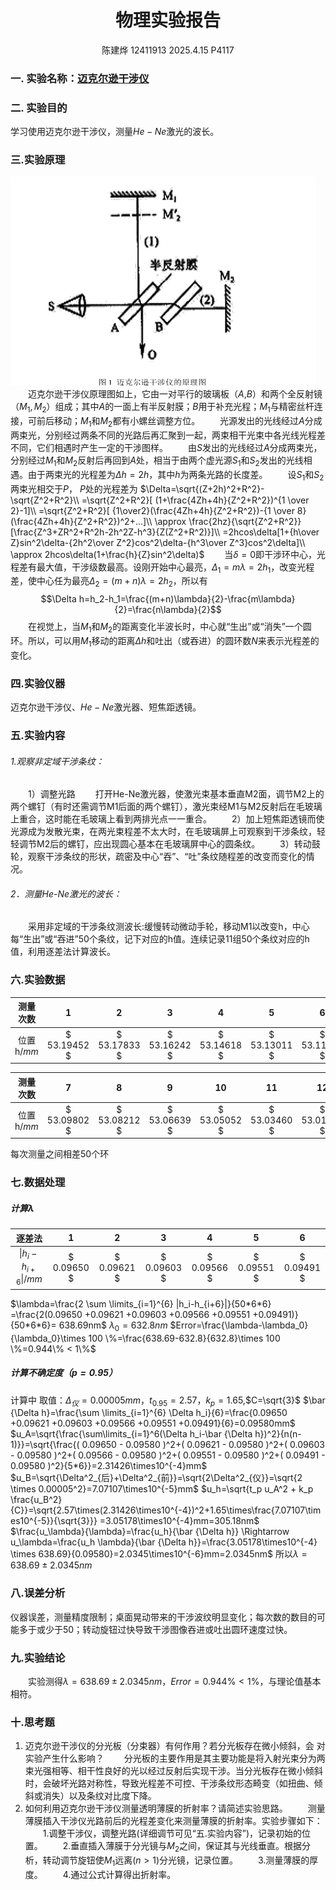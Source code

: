 <!---<style>
.center{
    width:auto;
    display:table;
    margin-left: auto;
    margin-right: auto;
}

</style>--->

# <center>物理实验报告 </center>
 <center>陈建烨 12411913 2025.4.15 P4117</center> <!---这里是姓名栏--->

### 一. 实验名称：<u>迈克尔逊干涉仪</u>
<!---课程名称写<u>和</u>之间--->
### 二. 实验目的 
学习使用迈克尔逊干涉仪，测量$He-Ne$激光的波长。

### 三.实验原理

![原理](./迈克尔逊干涉仪原理.png)
&emsp;&emsp;迈克尔逊干涉仪原理图如上，它由一对平行的玻璃板（$A$,$B$）和两个全反射镜（$M_1,M_2$）组成；其中$A$的一面上有半反射膜；$B$用于补充光程；$M_1$与精密丝杆连接，可前后移动；$M_1$和$M_2$都有小螺丝调整方位。
&emsp;&emsp;光源发出的光线经过$A$分成两束光，分别经过两条不同的光路后再汇聚到一起，两束相干光束中各光线光程差不同，它们相遇时产生一定的干涉图样。
&emsp;&emsp;由$S$发出的光线经过$A$分成两束光，分别经过$M_1$和$M_2$反射后再回到$A$处，相当于由两个虚光源$S_1$和$S_2$发出的光线相遇。由于两束光的光程差为$\Delta h=2h$，其中$h$为两条光路的长度差。
&emsp;&emsp;设$S_1$和$S_2$两束光相交于$P$，
$P$处的光程差为
$\Delta=\sqrt{(Z+2h)^2+R^2}-\sqrt{Z^2+R^2}\\
=\sqrt{Z^2+R^2}[ (1+\frac{4Zh+4h}{Z^2+R^2})^{1 \over 2}-1]\\
=\sqrt{Z^2+R^2}[ {1\over2}(\frac{4Zh+4h}{Z^2+R^2})-{1 \over 8}(\frac{4Zh+4h}{Z^2+R^2})^2+...]\\
\approx \frac{2hz}{\sqrt{Z^2+R^2}}[\frac{Z^3+ZR^2+R^2h-2h^2Z-h^3}{Z(Z^2+R^2)}]\\
=2hcos\delta[1+{h\over Z}sin^2\delta-{2h^2\over Z^2}cos^2\delta-{h^3\over Z^3}cos^2\delta]\\
\approx 2hcos\delta(1+\frac{h}{Z}sin^2\delta)$
&emsp;&emsp;当$\delta=0$即干涉环中心，光程差有最大值，干涉级数最高。设刚开始中心最亮，$\Delta_1=m\lambda=2h_1$，改变光程差，使中心任为最亮$\Delta_2=(m+n)\lambda=2h_2$，所以有
$$\Delta h=h_2-h_1=\frac{(m+n)\lambda}{2}-\frac{m\lambda}{2}=\frac{n\lambda}{2}$$
&emsp;&emsp;在视觉上，当$M_1$和$M_2$的距离变化半波长时，中心就“生出”或“消失”一个圆环。所以，可以用$M_1$移动的距离$\Delta h$和吐出（或吞进）的圆环数$N$来表示光程差的变化。
### 四.实验仪器
迈克尔逊干涉仪、$He-Ne$激光器、短焦距透镜。
### 五.实验内容
###### 1.观察非定域干涉条纹： 
&emsp;&emsp;1）调整光路
&emsp;&emsp;打开He-Ne激光器，使激光束基本垂直M2面，调节M2上的两个螺钉（有时还需调节M1后面的两个螺钉），激光束经M1与M2反射后在毛玻璃上重合，这时能在毛玻璃上看到两排光点一一重合。 
&emsp;&emsp;2）加上短焦距透镜而使光源成为发散光束，在两光束程差不太大时，在毛玻璃屏上可观察到干涉条纹，轻轻调节M2后的螺钉，应出现圆心基本在毛玻璃屏中心的圆条纹。 
&emsp;&emsp;3）转动鼓轮，观察干涉条纹的形状，疏密及中心“吞”、“吐”条纹随程差的改变而变化的情况。 
###### 2．测量He-Ne激光的波长： 
&emsp;&emsp;采用非定域的干涉条纹测波长:缓慢转动微动手轮，移动M1以改变h，中心每“生出”或“吞进”50个条纹，记下对应的h值。连续记录11组50个条纹对应的h值，利用逐差法计算波长。

### 六.实验数据

|测量次数|$1$|$2$|$3$|$4$|$5$|$6$|
|:--:|:--:|:--:|:--:|:--:|:--:|:--:|
|位置h$/mm$|$ 53.19452 $|$ 53.17833 $|$ 53.16242 $|$ 53.14618 $|$ 53.13011 $|$ 53.11424 $|


|测量次数|$7$|$8$|$9$|$10$|$11$|$12$|
|:--:|:--:|:--:|:--:|:--:|:--:|:--:|
|位置h$/mm$|$ 53.09802 $|$ 53.08212 $|$ 53.06639 $|$ 53.05052 $|$ 53.03460 $|$ 53.01933 $|

每次测量之间相差50个环
### 七.数据处理
##### 计算$\lambda$
|逐差法|$1$|$2$|$3$|$4$|$5$|$6$|
|:--:|:--:|:--:|:--:|:--:|:--:|:--:|
|$\|h_i-h_{i+6}\|/mm$|$ 0.09650 $|$ 0.09621 $|$ 0.09603 $|$ 0.09566 $|$ 0.09551 $|$ 0.09491 $|

$\lambda=\frac{2 \sum \limits_{i=1}^{6} |h_i-h_{i+6}|}{50*6*6} =\frac{2(0.09650 +0.09621 +0.09603 +0.09566 +0.09551 +0.09491)}{50*6*6}= 638.69nm$
$\lambda_0=632.8nm$
$Error=\frac{\lambda-\lambda_0}{\lambda_0}\times 100 \%=\frac{638.69-632.8}{632.8}\times 100 \%=0.944\% < 1\%$

##### 计算不确定度（$p=0.95$）
计算中 取值：$\Delta_{仪}=0.00005mm$，$t_{0.95}=2.57$，$k_p=1.65$,$C=\sqrt{3}$
$\bar {\Delta h}=\frac{\sum \limits_{i=1}^{6} \Delta h_i}{6}=\frac{0.09650 +0.09621 +0.09603 +0.09566 +0.09551 +0.09491}{6}=0.09580mm$
$u_A=\sqrt{\frac{\sum\limits_{i=1}^6(\Delta h_i-\bar {\Delta h})^2}{n(n-1)}}=\sqrt{\frac{( 0.09650 - 0.09580 )^2+( 0.09621 - 0.09580 )^2+( 0.09603 - 0.09580 )^2+( 0.09566 - 0.09580 )^2+( 0.09551 - 0.09580 )^2+( 0.09491 - 0.09580 )^2}{5*6}}=2.31426\times10^{-4}mm$
$u_B=\sqrt{\Delta^2_{后}+\Delta^2_{前}}=\sqrt{2\Delta^2_{仪}}=\sqrt{2 \times 0.00005^2}=7.07107\times10^{-5}mm$
$u_h=\sqrt{t_p u_A^2 + k_p \frac{u_B^2}{C}}=\sqrt{2.57\times(2.31426\times10^{-4})^2+1.65\times\frac{7.07107\times10^{-5}}{\sqrt{3}}}
=3.05178\times10^{-4}mm=305.18nm$
$\frac{u_\lambda}{\lambda}=\frac{u_h}{\bar {\Delta h}} \Rightarrow u_\lambda=\frac{u_h \lambda}{\bar  {\Delta h}}=\frac{3.05178\times10^{-4} \times 638.69}{0.09580}=2.0345\times10^{-6}mm=2.0345nm$
所以$\lambda=638.69 \pm 2.0345 nm$

### 八.误差分析
仪器误差，测量精度限制；桌面晃动带来的干涉波纹明显变化；每次数的数目的可能多于或少于$50$；转动旋钮过快导致干涉图像吞进或吐出圆环速度过快。
### 九.实验结论
&emsp;&emsp;实验测得$\lambda=638.69 \pm 2.0345 nm$，$Error=0.944\% < 1\%$，与理论值基本相符。

### 十.思考题
1. 迈克尔逊干涉仪的分光板（分束器）有何作用？若分光板存在微小倾斜，会
对实验产生什么影响？ 
&emsp;&emsp;分光板的主要作用是其主要功能是将入射光束分为两束光强相等、相干性良好的光以经过反射后实现干涉。当分光板存在微小倾斜时，会破坏光路对称性，导致光程差不可控、干涉条纹形态畸变（如扭曲、倾斜或消失）以及条纹对比度下降。
2. 如何利用迈克尔逊干涉仪测量透明薄膜的折射率？请简述实验思路。
&emsp;&emsp;测量薄膜插入干涉仪光路前后的光程差变化来测量薄膜的折射率。实验步骤如下：
&emsp;&emsp;1.调整干涉仪，调整光路(详细调节可见“五.实验内容”)，记录初始的位置。
&emsp;&emsp;2.垂直插入薄膜于分光镜与$M_2$之间，保证其与光线垂直。根据分析，转动调节旋钮使$M_1$远离($n>1$)分光镜，记录位置。
&emsp;&emsp;3.测量薄膜的厚度。
&emsp;&emsp;4.通过公式计算得出折射率。